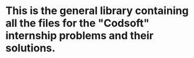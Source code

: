 # This is the general library containing all the files for the "Codsoft" internship problems and their solutions.
